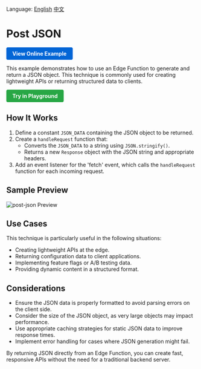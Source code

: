 <div align="left">
  Language:
  <a title="English" href="README.md">English</a>
  <a title="中文" href="README.zh-CN.md">中文</a>
</div>

# Post JSON

<a href="https://edgeone.ai/developer/examples/hub-returningjson" style="display: inline-block; background-color: #0366d6; color: white; padding: 8px 16px; text-decoration: none; border-radius: 4px; font-weight: bold;">View Online Example</a>

This example demonstrates how to use an Edge Function to generate and return a JSON object. This technique is commonly used for creating lightweight APIs or returning structured data to clients.

<div align="left">
  <a href="https://playground.edgeone.ai/?t=e6767a021b50f1a54bf2858acb16eb07" style="display: inline-block; background-color: #28a745; color: white; padding: 8px 16px; text-decoration: none; border-radius: 4px; font-weight: bold;">Try in Playground</a>
</div>

## How It Works

1. Define a constant `JSON_DATA` containing the JSON object to be returned.
2. Create a `handleRequest` function that:
   - Converts the `JSON_DATA` to a string using `JSON.stringify()`.
   - Returns a new `Response` object with the JSON string and appropriate headers.
3. Add an event listener for the 'fetch' event, which calls the `handleRequest` function for each incoming request.

## Sample Preview

![post-json Preview](../assets/images/post-json.avif)

## Use Cases

This technique is particularly useful in the following situations:

- Creating lightweight APIs at the edge.
- Returning configuration data to client applications.
- Implementing feature flags or A/B testing data.
- Providing dynamic content in a structured format.

## Considerations

- Ensure the JSON data is properly formatted to avoid parsing errors on the client side.
- Consider the size of the JSON object, as very large objects may impact performance.
- Use appropriate caching strategies for static JSON data to improve response times.
- Implement error handling for cases where JSON generation might fail.

By returning JSON directly from an Edge Function, you can create fast, responsive APIs without the need for a traditional backend server.